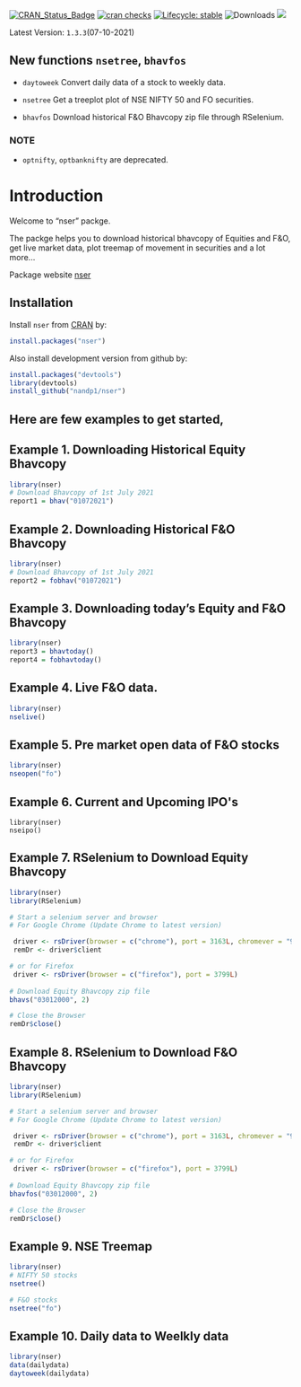
<!-- README.md is generated from README.Rmd. Please edit that file -->

<!-- badges: start -->

[![CRAN\_Status\_Badge](https://www.r-pkg.org/badges/version/nser)](https://cran.r-project.org/package=nser)
[![cran
checks](https://cranchecks.info/badges/summary/nser)](https://cran.r-project.org/web/checks/check_results_nser.html)
[![Lifecycle:
stable](https://img.shields.io/badge/lifecycle-stable-brightgreen.svg)](https://lifecycle.r-lib.org/articles/stages.html#stable-1)
![Downloads](http://cranlogs.r-pkg.org/badges/nser)
[![](https://cranlogs.r-pkg.org/badges/grand-total/nser)](https://cran.r-project.org/package=nser)
<!-- badges: end -->

Latest Version: `1.3.3`(07-10-2021)


## New functions `nsetree`, `bhavfos`

* `daytoweek` Convert daily data of a stock to weekly data.

* `nsetree` Get a treeplot plot of NSE NIFTY 50 and FO securities. 

* `bhavfos` Download historical F&O Bhavcopy zip file through RSelenium. 

### NOTE 
* `optnifty`, `optbanknifty` are deprecated.


# Introduction

Welcome to “nser” packge. 

The packge helps you to download historical bhavcopy of Equities and F&O, get live market data, plot treemap of movement in securities and a lot more...


Package website [nser](https://nandp1.github.io/nser/)

## Installation

Install `nser` from [CRAN](https://cloud.r-project.org/web/packages/nser/index.html) by:

``` r
install.packages("nser")
```

Also install development version from github by:

``` r
install.packages("devtools")
library(devtools)
install_github("nandp1/nser")
```
## Here are few examples to get started, 

## Example 1. Downloading Historical Equity Bhavcopy

``` r
library(nser)
# Download Bhavcopy of 1st July 2021
report1 = bhav("01072021")
```

## Example 2. Downloading Historical F\&O Bhavcopy

``` r
library(nser)
# Download Bhavcopy of 1st July 2021
report2 = fobhav("01072021")
```

## Example 3. Downloading today’s Equity and F\&O Bhavcopy

``` r
library(nser)
report3 = bhavtoday()
report4 = fobhavtoday()
```


## Example 4. Live F&O data.
``` r
library(nser)
nselive()
```

## Example 5. Pre market open data of F&O stocks
``` r
library(nser)
nseopen("fo")
```

## Example 6. Current and Upcoming IPO's
``` {r example}
library(nser)
nseipo()
```

## Example 7. RSelenium to Download Equity Bhavcopy
``` r
library(nser)
library(RSelenium)

# Start a selenium server and browser
# For Google Chrome (Update Chrome to latest version)

 driver <- rsDriver(browser = c("chrome"), port = 3163L, chromever = "91.0.4472.101")
 remDr <- driver$client

# or for Firefox
 driver <- rsDriver(browser = c("firefox"), port = 3799L)
 
# Download Equity Bhavcopy zip file
bhavs("03012000", 2)

# Close the Browser
remDr$close()

```

## Example 8. RSelenium to Download F&O Bhavcopy
``` r
library(nser)
library(RSelenium)

# Start a selenium server and browser
# For Google Chrome (Update Chrome to latest version)

 driver <- rsDriver(browser = c("chrome"), port = 3163L, chromever = "91.0.4472.101")
 remDr <- driver$client

# or for Firefox
 driver <- rsDriver(browser = c("firefox"), port = 3799L)
 
# Download Equity Bhavcopy zip file
bhavfos("03012000", 2)

# Close the Browser
remDr$close()

```

## Example 9. NSE Treemap 
``` r 
library(nser)
# NIFTY 50 stocks
nsetree()

# F&O stocks
nsetree("fo")
```

## Example 10. Daily data to Weelkly data
``` r 
library(nser)
data(dailydata)
daytoweek(dailydata)
```


